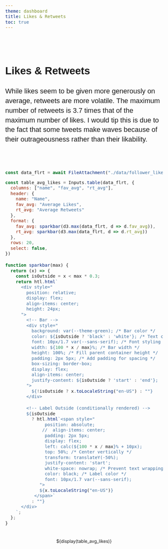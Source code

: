 ```yaml
---
theme: dashboard
title: Likes & Retweets
toc: true
---
```


<style>
.chart-wrapper {
  display: flex;
  flex-direction: column;
  align-items: center; /* Centers the chart and text container horizontally */
  margin: 40px auto; /* Center the wrapper itself */
  max-width: 900px; /* Adjust line length */

}

.text-container {
  text-align: left; /* Left-align the text */
  margin: 20px auto; /* Increase side margins for better spacing */
  max-width: 1200px; /* Increase this value for a longer text line */
  line-height: 1.4; /* Improve readability */
  font-size: 22px;
  font-family: "Calibri", Arial, sans-serif;
}


    .plot-title {
    font-size: 28px;        /* Larger title font size */
    font-weight: bold;      /* Bold text */
    color: darkblue;        /* Title color */
    text-align: center;     /* Center the title */
    font-family: "Georgia", serif; /* Custom font family */
    margin-bottom: 20px;    /* Add spacing below the title */
    text-transform: uppercase; /* Uppercase letters */
    letter-spacing: 1px;    /* Spacing between letters */
    text-align: center;   /* Center the title */
    font-size: 28px;      /* Increase the font size */
    font-weight: bold;    /* Bold title */
    font-family: "Arial, sans-serif"; /* Custom font */
    margin-top: 20px;     /* Add spacing above */
  }

  /* Default (Light Mode) */
  .chart-title, .chart-legend {
    fill: black; /* Title and legend text in black */
  }

  /* Dark Mode */
  @media (prefers-color-scheme: dark) {
    .chart-title, .chart-legend {
      fill: white; /* Title and legend text in white */
    }
  }

  svg {
    max-width: 100%; /* Ensure the SVG scales within its container */
    height: auto;    /* Maintain aspect ratio */
  }

.d3-tooltip {
    position: absolute;
    z-index: 50;
    pointer-events: none;
}

  /* Code block styling */
  pre code {
    font-family: "Fira Code",  monospace; /* Monospaced font for code */
    font-size: 14px;
    line-height: 1.4;
    overflow-x: auto; /* Allow horizontal scroll */
  }
</style>


<div class="chart-wrapper">
  <div class="text-container">
  <h2>Likes & Retweets</h2>
  <p>
  While likes seem to be given more generously on average, retweets are more volatile. The maximum number of retweets is 3.7 times that of the maximum number of likes. I would tip this is due to the fact that some tweets make waves because of their outrageousness rather than their likability.
  </p>
  </div>
</div>

```js
const data_flrt = await FileAttachment("./data/follower_likes_rt.csv").csv({ typed: true });
```

```js
const table_avg_likes = Inputs.table(data_flrt, {
  columns: ["name", "fav_avg", "rt_avg"],
  header: {
    name: "Name",
    fav_avg: "Average Likes",
    rt_avg: "Average Retweets"
  },
  format: {
    fav_avg: sparkbar(d3.max(data_flrt, d => d.fav_avg)),
    rt_avg: sparkbar(d3.max(data_flrt, d => d.rt_avg))
  },
  rows: 20,
  select: false,
})

function sparkbar(max) {
  return (x) => {
    const isOutside = x < max * 0.3; 
    return htl.html`
      <div style="
        position: relative;
        display: flex;
        align-items: center;
        height: 24px; 
      ">
        <!-- Bar -->
        <div style="
          background: var(--theme-green); /* Bar color */
          color: ${isOutside ? 'black' : 'white'}; /* Text color */
          font: 10px/1.7 var(--sans-serif); /* Font styling */
          width: ${100 * x / max}%; /* Bar width */
          height: 100%; /* Fill parent container height */
          padding: 2px 5px; /* Add padding for spacing */
          box-sizing: border-box;
          display: flex;
          align-items: center;
          justify-content: ${isOutside ? 'start' : 'end'}; 
        ">
          ${!isOutside ? x.toLocaleString("en-US") : ""}
        </div>

        <!-- Label Outside (conditionally rendered) -->
        ${isOutside
          ? htl.html`<span style="
               position: absolute;
              //  align-items: center;
               padding: 2px 5px;
               display: flex;
               left: calc(${100 * x / max}% + 10px); 
               top: 50%; /* Center vertically */
               transform: translateY(-50%);
               justify-content: 'start';
               white-space: nowrap; /* Prevent text wrapping */
               color: black; /* Label color */
               font: 10px/1.7 var(--sans-serif);
             ">
             ${x.toLocaleString("en-US")}
           </span>`
          : ""}
      </div>
    `;
  };
}
```

<div class="chart-wrapper">
  <div class="card">
    ${display(table_avg_likes)}
</div>
</div>



